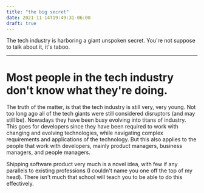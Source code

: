 ```yaml
---
title: "the big secret"
date: 2021-11-14T19:49:31-06:00
draft: true
---
```


The tech industry is harboring a giant unspoken secret. You're not suppose to talk about it, it's taboo. 

---
# Most people in the tech industry don't know what they're doing.


The truth of the matter, is that the tech industry is still very, very young. 
Not too long ago all of the tech giants were still considered disruptors (and may still be). Nowadays they have been busy evolving into titans of industry. 
This goes for developers since they have been required to work with changing and evolving technologies, while navigating complex requirements and applications of the technology.
But this also applies to the people that work with developers, mainly product managers, business managers, and people managers.

Shipping software product very much is a novel idea, with few if any parallels to existing professions (I couldn't name you one off the top of my head).
There isn't much that school will teach you to be able to do this effectively. 
